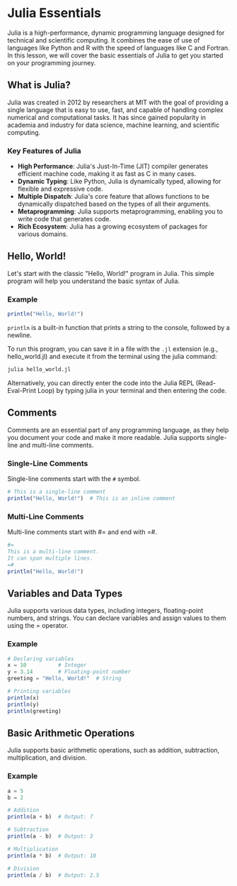 # Julia Essentials

Julia is a high-performance, dynamic programming language designed for technical and scientific computing. It combines the ease of use of languages like Python and R with the speed of languages like C and Fortran. In this lesson, we will cover the basic essentials of Julia to get you started on your programming journey.

## What is Julia?

Julia was created in 2012 by researchers at MIT with the goal of providing a single language that is easy to use, fast, and capable of handling complex numerical and computational tasks. It has since gained popularity in academia and industry for data science, machine learning, and scientific computing.

### Key Features of Julia

- **High Performance**: Julia's Just-In-Time (JIT) compiler generates efficient machine code, making it as fast as C in many cases.
- **Dynamic Typing**: Like Python, Julia is dynamically typed, allowing for flexible and expressive code.
- **Multiple Dispatch**: Julia's core feature that allows functions to be dynamically dispatched based on the types of all their arguments.
- **Metaprogramming**: Julia supports metaprogramming, enabling you to write code that generates code.
- **Rich Ecosystem**: Julia has a growing ecosystem of packages for various domains.

## Hello, World!

Let's start with the classic "Hello, World!" program in Julia. This simple program will help you understand the basic syntax of Julia.

### Example

```julia
println("Hello, World!")
```

`println` is a built-in function that prints a string to the console, followed by a newline.

To run this program, you can save it in a file with the `.jl` extension (e.g., hello_world.jl) and execute it from the terminal using the julia command:

```bash
julia hello_world.jl
```

Alternatively, you can directly enter the code into the Julia REPL (Read-Eval-Print Loop) by typing julia in your terminal and then entering the code.

## Comments

Comments are an essential part of any programming language, as they help you document your code and make it more readable. Julia supports single-line and multi-line comments.

### Single-Line Comments

Single-line comments start with the `#` symbol.

```julia
# This is a single-line comment
println("Hello, World!")  # This is an inline comment
```

### Multi-Line Comments
Multi-line comments start with #= and end with =#.

```julia
#= 
This is a multi-line comment.
It can span multiple lines.
=#
println("Hello, World!")
```

## Variables and Data Types

Julia supports various data types, including integers, floating-point numbers, and strings. You can declare variables and assign values to them using the = operator.

### Example

```julia
# Declaring variables
x = 10          # Integer
y = 3.14        # Floating-point number
greeting = "Hello, World!"  # String

# Printing variables
println(x)
println(y)
println(greeting)
```

## Basic Arithmetic Operations
Julia supports basic arithmetic operations, such as addition, subtraction, multiplication, and division.

### Example

```julia
a = 5
b = 2

# Addition
println(a + b)  # Output: 7

# Subtraction
println(a - b)  # Output: 3

# Multiplication
println(a * b)  # Output: 10

# Division
println(a / b)  # Output: 2.5
```
